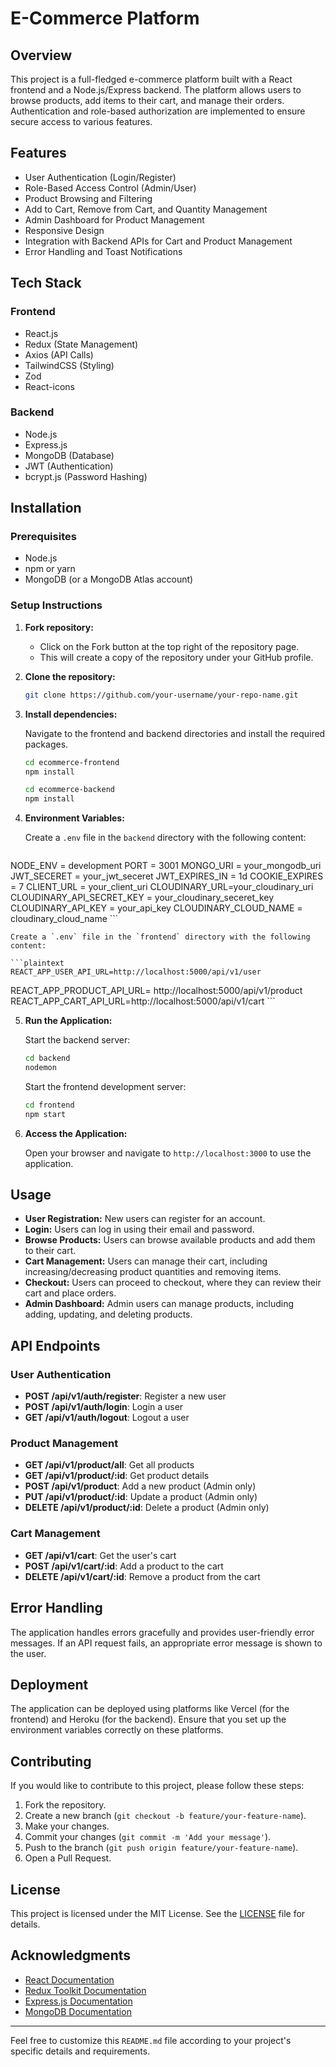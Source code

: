 # E-Commerce Platform

## Overview

This project is a full-fledged e-commerce platform built with a React frontend and a Node.js/Express backend. The platform allows users to browse products, add items to their cart, and manage their orders. Authentication and role-based authorization are implemented to ensure secure access to various features.

## Features

- User Authentication (Login/Register)
- Role-Based Access Control (Admin/User)
- Product Browsing and Filtering
- Add to Cart, Remove from Cart, and Quantity Management
- Admin Dashboard for Product Management
- Responsive Design
- Integration with Backend APIs for Cart and Product Management
- Error Handling and Toast Notifications

## Tech Stack

### Frontend
- React.js
- Redux (State Management)
- Axios (API Calls)
- TailwindCSS (Styling)
- Zod
- React-icons

### Backend
- Node.js
- Express.js
- MongoDB (Database)
- JWT (Authentication)
- bcrypt.js (Password Hashing)

## Installation

### Prerequisites

- Node.js
- npm or yarn
- MongoDB (or a MongoDB Atlas account)

### Setup Instructions

1. **Fork repository:**

   - Click on the Fork button at the top right of the repository page.
   - This will create a copy of the repository under your GitHub profile.

2. **Clone the repository:**

    ```bash
    git clone https://github.com/your-username/your-repo-name.git
    ```

3. **Install dependencies:**

    Navigate to the frontend and backend directories and install the required packages.

    ```bash
    cd ecommerce-frontend
    npm install
    ```

    ```bash
    cd ecommerce-backend
    npm install
    ```

4. **Environment Variables:**

    Create a `.env` file in the `backend` directory with the following content:

    ```plaintext
NODE_ENV = development
PORT = 3001
MONGO_URI = your_mongodb_uri
JWT_SECERET = your_jwt_seceret
JWT_EXPIRES_IN = 1d
COOKIE_EXPIRES = 7
CLIENT_URL = your_client_uri
CLOUDINARY_URL=your_cloudinary_uri
CLOUDINARY_API_SECRET_KEY = your_cloudinary_seceret_key
CLOUDINARY_API_KEY = your_api_key
CLOUDINARY_CLOUD_NAME = cloudinary_cloud_name
    ```

    Create a `.env` file in the `frontend` directory with the following content:

    ```plaintext
    REACT_APP_USER_API_URL=http://localhost:5000/api/v1/user
   REACT_APP_PRODUCT_API_URL= http://localhost:5000/api/v1/product
   REACT_APP_CART_API_URL=http://localhost:5000/api/v1/cart
    ```

5. **Run the Application:**

    Start the backend server:

    ```bash
    cd backend
    nodemon
    ```

    Start the frontend development server:

    ```bash
    cd frontend
    npm start
    ```

6. **Access the Application:**

    Open your browser and navigate to `http://localhost:3000` to use the application.

## Usage

- **User Registration:** New users can register for an account.
- **Login:** Users can log in using their email and password.
- **Browse Products:** Users can browse available products and add them to their cart.
- **Cart Management:** Users can manage their cart, including increasing/decreasing product quantities and removing items.
- **Checkout:** Users can proceed to checkout, where they can review their cart and place orders.
- **Admin Dashboard:** Admin users can manage products, including adding, updating, and deleting products.

## API Endpoints

### User Authentication

- **POST /api/v1/auth/register**: Register a new user
- **POST /api/v1/auth/login**: Login a user
- **GET /api/v1/auth/logout**: Logout a user

### Product Management

- **GET /api/v1/product/all**: Get all products
- **GET /api/v1/product/:id**: Get product details
- **POST /api/v1/product**: Add a new product (Admin only)
- **PUT /api/v1/product/:id**: Update a product (Admin only)
- **DELETE /api/v1/product/:id**: Delete a product (Admin only)

### Cart Management

- **GET /api/v1/cart**: Get the user's cart
- **POST /api/v1/cart/:id**: Add a product to the cart
- **DELETE /api/v1/cart/:id**: Remove a product from the cart

## Error Handling

The application handles errors gracefully and provides user-friendly error messages. If an API request fails, an appropriate error message is shown to the user.

## Deployment

The application can be deployed using platforms like Vercel (for the frontend) and Heroku (for the backend). Ensure that you set up the environment variables correctly on these platforms.

## Contributing

If you would like to contribute to this project, please follow these steps:

1. Fork the repository.
2. Create a new branch (`git checkout -b feature/your-feature-name`).
3. Make your changes.
4. Commit your changes (`git commit -m 'Add your message'`).
5. Push to the branch (`git push origin feature/your-feature-name`).
6. Open a Pull Request.

## License

This project is licensed under the MIT License. See the [LICENSE](LICENSE) file for details.

## Acknowledgments

- [React Documentation](https://reactjs.org/docs/getting-started.html)
- [Redux Toolkit Documentation](https://redux-toolkit.js.org/)
- [Express.js Documentation](https://expressjs.com/)
- [MongoDB Documentation](https://docs.mongodb.com/)

---

Feel free to customize this `README.md` file according to your project's specific details and requirements.
